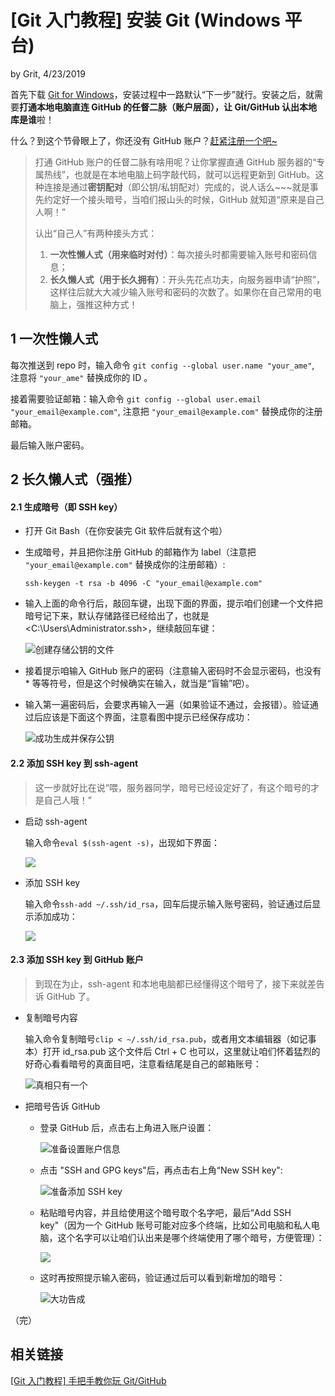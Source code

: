 # [Git 入门教程] 安装 Git (Windows 平台)

by Grit, 4/23/2019



首先下载 [Git for Windows](<https://gitforwindows.org/>)，安装过程中一路默认“下一步”就行。安装之后，就需要**打通本地电脑直连 GitHub 的任督二脉（账户层面），让 Git/GitHub 认出本地库是谁**啦！ 

什么？到这个节骨眼上了，你还没有 GitHub 账户？[赶紧注册一个吧~](<https://github.com/join?source=header-home>)

> 打通 GitHub 账户的任督二脉有啥用呢？让你掌握直通 GitHub 服务器的“专属热线”，也就是在本地电脑上码字敲代码，就可以远程更新到 GitHub。这种连接是通过**密钥配对**（即公钥/私钥配对）完成的，说人话么~~~就是事先约定好一个接头暗号，当咱们报山头的时候，GitHub 就知道“原来是自己人啊！”
>
> 认出“自己人”有两种接头方式：
>
> 1. **一次性懒人式（用来临时对付）**：每次接头时都需要输入账号和密码信息；
> 2. **长久懒人式（用于长久拥有）**：开头先花点功夫，向服务器申请“护照”，这样往后就大大减少输入账号和密码的次数了。如果你在自己常用的电脑上，强推这种方式！



## 1 一次性懒人式

每次推送到 repo 时，输入命令 `git config --global user.name "your_ame"`, 注意将 `"your_ame"` 替换成你的 ID 。

接着需要验证邮箱：输入命令 `git config --global user.email "your_email@example.com"`,  注意把 `"your_email@example.com"` 替换成你的注册邮箱。

最后输入账户密码。

## 2 长久懒人式（强推）

#### 2.1 生成暗号（即 SSH key）

- 打开 Git Bash（在你安装完 Git 软件后就有这个啦）

- 生成暗号，并且把你注册 GitHub 的邮箱作为 label（注意把 `"your_email@example.com"` 替换成你的注册邮箱）:

  `ssh-keygen -t rsa -b 4096 -C "your_email@example.com"`

- 输入上面的命令行后，敲回车键，出现下面的界面，提示咱们创建一个文件把暗号记下来，默认存储路径已经给出了，也就是 <C:\Users\Administrator\.ssh\>，继续敲回车键：

  ![创建存储公钥的文件](./img/创建存储公钥的文件.png)

- 接着提示咱输入 GitHub 账户的密码（注意输入密码时不会显示密码，也没有 * 等等符号，但是这个时候确实在输入，就当是“盲输”吧）。

- 输入第一遍密码后，会要求再输入一遍（如果验证不通过，会报错）。验证通过后应该是下面这个界面，注意看图中提示已经保存成功：

  ![成功生成并保存公钥](./img/成功生成并保存公钥.png)

#### 2.2 添加 SSH key 到 ssh-agent

> 这一步就好比在说“喂，服务器同学，暗号已经设定好了，有这个暗号的才是自己人哦！”

- 启动 ssh-agent

  输入命令`eval $(ssh-agent -s)`，出现如下界面：

  ![](./img/手动启用ssh-agent.png)

- 添加 SSH key

  输入命令`ssh-add ~/.ssh/id_rsa`，回车后提示输入账号密码，验证通过后显示添加成功：

  ![](./img/成功添加SSH-key到ssh-agent.png)

#### 2.3 添加 SSH key 到 GitHub 账户

> 到现在为止，ssh-agent 和本地电脑都已经懂得这个暗号了，接下来就差告诉 GitHub 了。

- 复制暗号内容

  输入命令复制暗号`clip < ~/.ssh/id_rsa.pub`，或者用文本编辑器（如记事本）打开 id_rsa.pub 这个文件后 Ctrl + C 也可以，这里就让咱们怀着猛烈的好奇心看看暗号的真面目吧，注意看结尾是自己的邮箱账号：

  ![真相只有一个](img/真相只有一个.png)

- 把暗号告诉 GitHub

  - 登录 GitHub 后，点击右上角进入账户设置：

    ![准备设置账户信息](img/准备设置账户信息.png)

  - 点击 "SSH and GPG keys"后，再点击右上角“New SSH key":

    ![准备添加 SSH key](img/准备添加SSH-key.png)

  - 粘贴暗号内容，并且给使用这个暗号取个名字吧，最后“Add SSH key"（因为一个 GitHub 账号可能对应多个终端，比如公司电脑和私人电脑，这个名字可以让咱们认出来是哪个终端使用了哪个暗号，方便管理）：

    ![](img/粘贴SSH-key.png)

  - 这时再按照提示输入密码，验证通过后可以看到新增加的暗号：

    ![大功告成](img/大功告成.png)

（完）





## 相关链接

[[Git 入门教程] 手把手教你玩 Git/GitHub]([Tutorial]Getting_Started_With_Git&GitHub.md)


